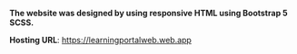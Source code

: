  **The website was designed by using responsive HTML using Bootstrap 5 SCSS.**
 
**Hosting URL**: https://learningportalweb.web.app
